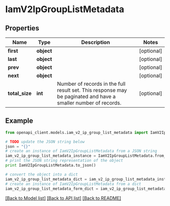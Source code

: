 # IamV2IpGroupListMetadata


## Properties
Name | Type | Description | Notes
------------ | ------------- | ------------- | -------------
**first** | **object** |  | [optional] 
**last** | **object** |  | [optional] 
**prev** | **object** |  | [optional] 
**next** | **object** |  | [optional] 
**total_size** | **int** | Number of records in the full result set. This response may be paginated and have a smaller number of records. | [optional] 

## Example

```python
from openapi_client.models.iam_v2_ip_group_list_metadata import IamV2IpGroupListMetadata

# TODO update the JSON string below
json = "{}"
# create an instance of IamV2IpGroupListMetadata from a JSON string
iam_v2_ip_group_list_metadata_instance = IamV2IpGroupListMetadata.from_json(json)
# print the JSON string representation of the object
print IamV2IpGroupListMetadata.to_json()

# convert the object into a dict
iam_v2_ip_group_list_metadata_dict = iam_v2_ip_group_list_metadata_instance.to_dict()
# create an instance of IamV2IpGroupListMetadata from a dict
iam_v2_ip_group_list_metadata_form_dict = iam_v2_ip_group_list_metadata.from_dict(iam_v2_ip_group_list_metadata_dict)
```
[[Back to Model list]](../ccloud/README.md#documentation-for-models) [[Back to API list]](../ccloud/README.md#documentation-for-api-endpoints) [[Back to README]](../ccloud/README.md)


